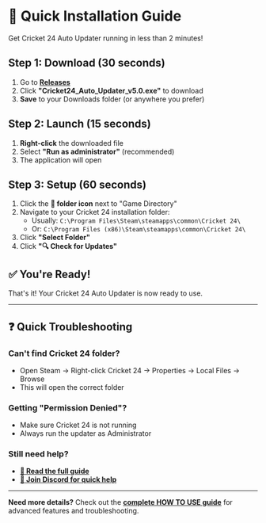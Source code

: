 # 🚀 Quick Installation Guide

Get Cricket 24 Auto Updater running in less than 2 minutes!

## Step 1: Download (30 seconds)
1. Go to **[Releases](https://github.com/aman71711/CRICKET24_Utility/releases)**
2. Click **"Cricket24_Auto_Updater_v5.0.exe"** to download
3. **Save** to your Downloads folder (or anywhere you prefer)

## Step 2: Launch (15 seconds)
1. **Right-click** the downloaded file
2. Select **"Run as administrator"** (recommended)
3. The application will open

## Step 3: Setup (60 seconds)
1. Click the **📁 folder icon** next to "Game Directory"
2. Navigate to your Cricket 24 installation folder:
   - Usually: `C:\Program Files\Steam\steamapps\common\Cricket 24\`
   - Or: `C:\Program Files (x86)\Steam\steamapps\common\Cricket 24\`
3. Click **"Select Folder"**
4. Click **"🔍 Check for Updates"**

## ✅ You're Ready!
That's it! Your Cricket 24 Auto Updater is now ready to use.

---

## ❓ Quick Troubleshooting

### Can't find Cricket 24 folder?
- Open Steam → Right-click Cricket 24 → Properties → Local Files → Browse
- This will open the correct folder

### Getting "Permission Denied"?
- Make sure Cricket 24 is not running
- Always run the updater as Administrator

### Still need help?
- **[📖 Read the full guide](HOW_TO_USE.md)**
- **[💬 Join Discord for quick help](https://discord.gg/5gWWv3ar)**

---

**Need more details?** Check out the **[complete HOW TO USE guide](HOW_TO_USE.md)** for advanced features and troubleshooting.
